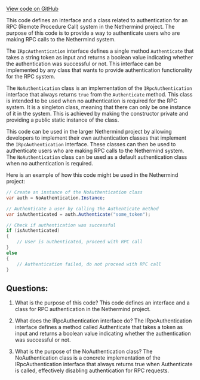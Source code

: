 [View code on GitHub](https://github.com/NethermindEth/nethermind/src/Nethermind/Nethermind.Core/Authentication/IRpcAuthentication.cs)

This code defines an interface and a class related to authentication for an RPC (Remote Procedure Call) system in the Nethermind project. The purpose of this code is to provide a way to authenticate users who are making RPC calls to the Nethermind system. 

The `IRpcAuthentication` interface defines a single method `Authenticate` that takes a string token as input and returns a boolean value indicating whether the authentication was successful or not. This interface can be implemented by any class that wants to provide authentication functionality for the RPC system. 

The `NoAuthentication` class is an implementation of the `IRpcAuthentication` interface that always returns `true` from the `Authenticate` method. This class is intended to be used when no authentication is required for the RPC system. It is a singleton class, meaning that there can only be one instance of it in the system. This is achieved by making the constructor private and providing a public static instance of the class. 

This code can be used in the larger Nethermind project by allowing developers to implement their own authentication classes that implement the `IRpcAuthentication` interface. These classes can then be used to authenticate users who are making RPC calls to the Nethermind system. The `NoAuthentication` class can be used as a default authentication class when no authentication is required. 

Here is an example of how this code might be used in the Nethermind project:

```csharp
// Create an instance of the NoAuthentication class
var auth = NoAuthentication.Instance;

// Authenticate a user by calling the Authenticate method
var isAuthenticated = auth.Authenticate("some_token");

// Check if authentication was successful
if (isAuthenticated)
{
    // User is authenticated, proceed with RPC call
}
else
{
    // Authentication failed, do not proceed with RPC call
}
```
## Questions: 
 1. What is the purpose of this code?
   This code defines an interface and a class for RPC authentication in the Nethermind project.

2. What does the IRpcAuthentication interface do?
   The IRpcAuthentication interface defines a method called Authenticate that takes a token as input and returns a boolean value indicating whether the authentication was successful or not.

3. What is the purpose of the NoAuthentication class?
   The NoAuthentication class is a concrete implementation of the IRpcAuthentication interface that always returns true when Authenticate is called, effectively disabling authentication for RPC requests.